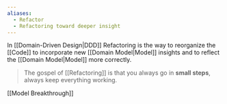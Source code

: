 ```yaml
---
aliases:
  - Refactor
  - Refactoring toward deeper insight
---
```

In [[Domain-Driven Design|DDD]] Refactoring is the way to reorganize the [[Code]] to incorporate new [[Domain Model|Model]] insights and to reflect the [[Domain Model|Model]] more correctly.

> The gospel of [[Refactoring]] is that you always go in **small steps**, always keep everything working.

[[Model Breakthrough]]